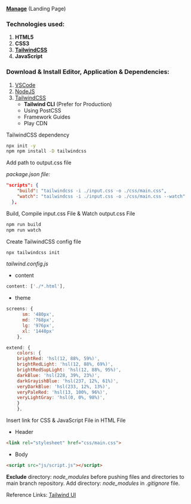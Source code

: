 **[Manage](https://rajanchaudhari08.github.io/manage/)** (Landing Page)

### Technologies used:

1. **HTML5**
2. **CSS3**
3. **[TailwindCSS](https://tailwindcss.com/)**
4. **JavaScript**

### Download & Install Editor, Application & Dependencies:
1. [VSCode](https://code.visualstudio.com/)
2. [NodeJS](https://nodejs.org/en/)
3. [TailwindCSS](https://tailwindcss.com/docs/installation)
    * **Tailwind CLI** (Prefer for Production)
    * Using PostCSS
    * Framework Guides
    * Play CDN

<p>TailwindCSS dependency</p>

```bash
npx init -y
npm npm install -D tailwindcss 
```

<p>Add path to output.css file</p>

_package.json file:_

```json
"scripts": {
    "build": "tailwindcss -i ./input.css -o ./css/main.css",
    "watch": "tailwindcss -i ./input.css -o ./css/main.css --watch"
  },
```

<p>Build, Compile input.css File & Watch output.css File</p>

```bash
npm run build
npm run watch
```
<p>Create TailwindCSS config file</p>

```bash
npx tailwindcss init
```
_tailwind.config.js_

* content

```javascript
content: ['./*.html'],
```
* theme

```javascript
screens: {
      sm: '480px',
      md: '768px',
      lg: '976px',
      xl: '1440px'
    },

extend: {
    colors: {
    brightRed: 'hsl(12, 88%, 59%)',
    brightRedLight: 'hsl(12, 88%, 69%)',
    brightRedSupLight: 'hsl(12, 88%, 95%)',
    darkBlue: 'hsl(228, 39%, 23%)',
    darkGrayishBlue: 'hsl(237, 12%, 61%)',
    veryDarkBlue: 'hsl(233, 12%, 13%)',
    veryPaleRed: 'hsl(13, 100%, 96%)',
    veryLightGray: 'hsl(0, 0%, 98%)',
    }
    },
```
<p>Insert link for CSS & JavaScript File in HTML File</p>

* Header

```html
<link rel="stylesheet" href="css/main.css">
```

* Body

```html
<script src="js/script.js"></script>
```

**Exclude** directory: _node_modules_ before pushing files and directories to main branch repository. Add directory: _node_modules_ in _.gitignore_ file.

Reference Links: [Tailwind UI](https://tailwindui.com/)
